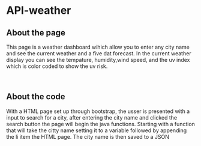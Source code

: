 # API-weather

## About the page 
<p>This page is a weather dashboard wihich allow you to enter any city name and see the current weather and a five dat forecast. In the current weather display you can see the tempature, humidity,wind speed, and the uv index which is color coded to show the uv risk.</p>
<br>

## About the code
<p>With a HTML page set up through bootstrap, the usser is presented with a input to search for a city, after entering the city name and clicked the search button the page will begin the java functions. Starting with a function that will take the citty name setting it to a variable followed by appending the li item the HTML page. The city name is then saved to a JSON 